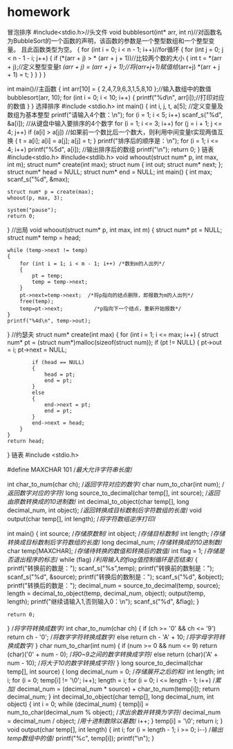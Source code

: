 # homework
冒泡排序
#include<stdio.h>//头文件
void bubblesort(int* arr, int n)//对函数名为BubbleSort的一个函数的声明，该函数的参数是一个整型数组和一个整型变量。 且此函数类型为空。
{
    for (int i = 0; i < n - 1; i++)//for循环
    {
        for (int j = 0; j < n - 1 - i; j++)
        {
            if (*(arr + j) > * (arr + j + 1))//比较两个数的大小
            {
                int t = *(arr + j);//定义整型变量t
                *(arr + j) = *(arr + j + 1);//将*(arr+j+1)赋值给*(arr+j)
                *(arr + j + 1) = t;
            }
        }
    }
}

int main()//主函数
{
    int arr[10] = { 2,4,7,9,6,3,1,5,8,10 };//输入数组中的数值
    bubblesort(arr, 10);
    for (int i = 0; i < 10; i++)
    {
        printf("%d\n", arr[i]);//打印对应的数值
    }
}
选择排序
#include <stdio.h>
int main()
{
    int i, j, t, a[5];    //定义变量及数组为基本整型
    printf("请输入4个数：\n");
    for (i = 1; i < 5; i++)
        scanf_s("%d", &a[i]);    //从键盘中输入要排序的4个数字
    for (i = 1; i <= 3; i++)
        for (j = i + 1; j <= 4; j++)
            if (a[i] > a[j])    //如果前一个数比后一个数大，则利用中间变量t实现两值互换
            {
                t = a[i];
                a[i] = a[j];
                a[j] = t;
            }
    printf("排序后的顺序是：\n");
    for (i = 1; i <= 4; i++)
        printf("%5d", a[i]);    //输出排序后的数组
    printf("\n");
    return 0;
}
链表
#include<stdio.h>
#include<stdlib.h>
void whoout(struct num* p, int max, int m);
struct num* create(int max);
struct num
{
	int out;
	struct num* next;
};
struct num* head = NULL;
struct num* end = NULL;
int main()
{
	int max;
	scanf_s("%d", &max);

	struct num* p = create(max);
	whoout(p, max, 3);

	system("pause");
	return 0;
}
//出局
void whoout(struct num* p, int max, int m)
{
	struct num* pt = NULL;
	struct num* temp = head;

	while (temp->next != temp)
	{
		for (int i = 1; i < m - 1; i++) /*数到m的人出列*/
		{
			pt = temp;
			temp = temp->next;
		}
		pt->next=temp->next;  /*将p指向的结点删除，即报数为m的人出列*/
		free(temp);
		temp=pt->next;          /*p指向下一个结点，重新开始报数*/
	}
	printf("%4d\n", temp->out);

}
//约瑟夫
struct num* create(int max)
{
	for (int i = 1; i <= max; i++)
	{
		struct num* pt = (struct num*)malloc(sizeof(struct num));
		if (pt != NULL)
		{
			pt->out = i;
			pt->next = NULL;

			if (head == NULL)
			{
				head = pt;
				end = pt;
			}
			else
			{
				end->next = pt;
				end = pt;
			}
			end->next = head;
		}
	}
	return head;
}
链表
#include <stdio.h>

#define MAXCHAR 101  /*最大允许字符串长度*/

int char_to_num(char ch);  /*返回字符对应的数字*/
char num_to_char(int num);  /*返回数字对应的字符*/
long source_to_decimal(char temp[], int source);  /*返回由原数转换成的10进制数*/
int decimal_to_object(char temp[], long decimal_num, int object);  /*返回转换成目标数制后字符数组的长度*/
void output(char temp[], int length);  /*将字符数组逆序打印*/

int main()
{
	int source;  /*存储原数制*/
	int object;  /*存储目标数制*/
	int length;  /*存储转换成目标数制后字符数组的长度*/
	long decimal_num;  /*存储转换成的10进制数*/
	char temp[MAXCHAR];  /*存储待转换的数值和转换后的数值*/
	int flag = 1;  /*存储是否退出程序的标志*/
	while (flag)  /*利用输入的flag值控制循环是否结束*/
	{
		printf("转换前的数是：");
		scanf_s("%s",temp);
		printf("转换前的数制是：");
		scanf_s("%d", &source);
		printf("转换后的数制是：");
		scanf_s("%d", &object);
		printf("转换后的数是：");
		decimal_num = source_to_decimal(temp, source);
		length = decimal_to_object(temp, decimal_num, object);
		output(temp, length);
		printf("继续请输入1,否则输入0：\n");
		scanf_s("%d", &flag);
	}

	return 0;
}
/*将字符转换成数字*/
int char_to_num(char ch)
{
	if (ch >= '0' && ch <= '9')
		return ch - '0';  /*将数字字符转换成数字*/
	else
		return ch - 'A' + 10;  /*将字母字符转换成数字*/
}
char num_to_char(int num)
{
	if (num >= 0 && num <= 9)
		return (char)('0' + num - 0);  /*将0~9之间的数字转换成字符*/
	else
		return (char)('A' + num - 10);  /*将大于10的数字转换成字符*/
}
long source_to_decimal(char temp[], int source)
{
	long decimal_num = 0;  /*存储展开之后的和*/
	int length;
	int i;
	for (i = 0; temp[i] != '\0'; i++);
	length = i;
	for (i = 0; i <= length - 1; i++)  /*累加*/
		decimal_num = (decimal_num * source) + char_to_num(temp[i]);
	return decimal_num;
}
int decimal_to_object(char temp[], long decimal_num, int object)
{
	int i = 0;
	while (decimal_num)
	{
		temp[i] = num_to_char(decimal_num % object);  /*求出余数并转换为字符*/
		decimal_num = decimal_num / object;  /*用十进制数除以基数*/
		i++;
	}
	temp[i] = '\0';
	return i;
}
void output(char temp[], int length)
{
	int i;
	for (i = length - 1; i >= 0; i--)  /*输出temp数组中的值*/
		printf("%c", temp[i]);
	printf("\n");
}

